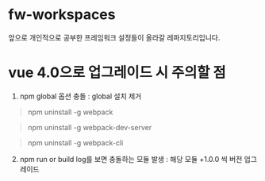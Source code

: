 # fw-workspaces

앞으로 개인적으로 공부한 프레임워크 설정들이 올라갈 레파지토리입니다.

# vue 4.0으로 업그레이드 시 주의할 점
1. npm global 옵션 충돌
 : global 설치 제거

> npm uninstall -g webpack 

> npm uninstall -g webpack-dev-server

> npm uninstall -g webpack-cli
 
2. npm run or build log를 보면 충돌하는 모듈 발생
 : 해당 모듈 +1.0.0 씩 버전 업그레이드 
